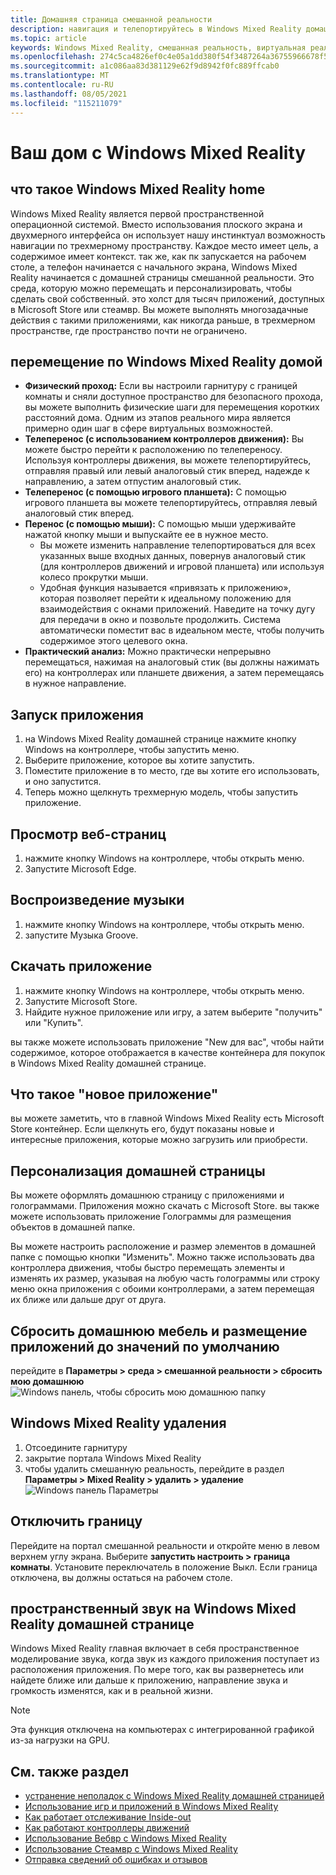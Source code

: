 ```yaml
---
title: Домашняя страница смешанной реальности
description: навигация и телепортируйтесь в Windows Mixed Reality домашняя страница, запуск приложений и игр, персонализация домашней страницы и изменение параметров визуального, звукового и голосового ввода.
ms.topic: article
keywords: Windows Mixed Reality, смешанная реальность, виртуальная реальность, VR, MR, домашняя страница, навигация, обход, приложения, игры
ms.openlocfilehash: 274c5ca4826ef0c4e05a1dd380f54f3487264a36755966678f5c1c0719d81b0b
ms.sourcegitcommit: a1c086aa83d381129e62f9d8942f0fc889ffcab0
ms.translationtype: MT
ms.contentlocale: ru-RU
ms.lasthandoff: 08/05/2021
ms.locfileid: "115211079"
---
```

# <a name="your-windows-mixed-reality-home"></a>Ваш дом с Windows Mixed Reality

## <a name="what-is-the-windows-mixed-reality-home"></a>что такое Windows Mixed Reality home

Windows Mixed Reality является первой пространственной операционной системой. Вместо использования плоского экрана и двухмерного интерфейса он использует нашу инстинктуал возможность навигации по трехмерному пространству. Каждое место имеет цель, а содержимое имеет контекст. так же, как пк запускается на рабочем столе, а телефон начинается с начального экрана, Windows Mixed Reality начинается с домашней страницы смешанной реальности. Это среда, которую можно перемещать и персонализировать, чтобы сделать свой собственный. это холст для тысяч приложений, доступных в Microsoft Store или стеамвр. Вы можете выполнять многозадачные действия с такими приложениями, как никогда раньше, в трехмерном пространстве, где пространство почти не ограничено.

## <a name="move-through-the-windows-mixed-reality-home"></a>перемещение по Windows Mixed Reality домой

* **Физический проход:** Если вы настроили гарнитуру с границей комнаты и сняли доступное пространство для безопасного прохода, вы можете выполнить физические шаги для перемещения коротких расстояний дома. Одним из этапов реального мира является примерно один шаг в сфере виртуальных возможностей.
* **Телеперенос (с использованием контроллеров движения):** Вы можете быстро перейти к расположению по телепереносу. Используя контроллеры движения, вы можете телепортируйтесь, отправляя правый или левый аналоговый стик вперед, надежде к направлению, а затем отпустим аналоговый стик.
* **Телеперенос (с помощью игрового планшета):** С помощью игрового планшета вы можете телепортируйтесь, отправляя левый аналоговый стик вперед.
* **Перенос (с помощью мыши):** С помощью мыши удерживайте нажатой кнопку мыши и выпускайте ее в нужное место.
  * Вы можете изменить направление телепортироваться для всех указанных выше входных данных, повернув аналоговый стик (для контроллеров движений и игровой планшета) или используя колесо прокрутки мыши.
  * Удобная функция называется «привязать к приложению», которая позволяет перейти к идеальному положению для взаимодействия с окнами приложений. Наведите на точку дугу для передачи в окно и позвольте продолжить. Система автоматически поместит вас в идеальном месте, чтобы получить содержимое этого целевого окна.
* **Практический анализ:** Можно практически непрерывно перемещаться, нажимая на аналоговый стик (вы должны нажимать его) на контроллерах или планшете движения, а затем перемещаясь в нужное направление.

## <a name="launch-an-app"></a>Запуск приложения

1. на Windows Mixed Reality домашней странице нажмите кнопку Windows на контроллере, чтобы запустить меню.
2. Выберите приложение, которое вы хотите запустить.
3. Поместите приложение в то место, где вы хотите его использовать, и оно запустится.
4. Теперь можно щелкнуть трехмерную модель, чтобы запустить приложение.

## <a name="browse-the-web"></a>Просмотр веб-страниц

1. нажмите кнопку Windows на контроллере, чтобы открыть меню.
2. Запустите Microsoft Edge.

## <a name="play-music"></a>Воспроизведение музыки

1. нажмите кнопку Windows на контроллере, чтобы открыть меню.
2. запустите Музыка Groove.

## <a name="download-an-app"></a>Скачать приложение

1. нажмите кнопку Windows на контроллере, чтобы открыть меню.
2. Запустите Microsoft Store.
3. Найдите нужное приложение или игру, а затем выберите "получить" или "Купить".

вы также можете использовать приложение "New для вас", чтобы найти содержимое, которое отображается в качестве контейнера для покупок в Windows Mixed Reality домашней странице.

## <a name="what-is-the-new-for-you-app"></a>Что такое "новое приложение"

вы можете заметить, что в главной Windows Mixed Reality есть Microsoft Store контейнер. Если щелкнуть его, будут показаны новые и интересные приложения, которые можно загрузить или приобрести.

## <a name="personalize-my-home"></a>Персонализация домашней страницы

Вы можете оформлять домашнюю страницу с приложениями и голограммами. Приложения можно скачать с Microsoft Store. вы также можете использовать приложение Голограммы для размещения объектов в домашней папке.

Вы можете настроить расположение и размер элементов в домашней папке с помощью кнопки "Изменить". Можно также использовать два контроллера движения, чтобы быстро перемещать элементы и изменять их размер, указывая на любую часть голограммы или строку меню окна приложения с обоими контроллерами, а затем перемещая их ближе или дальше друг от друга.

## <a name="reset-my-homes-furniture-and-app-placement-back-to-default"></a>Сбросить домашнюю мебель и размещение приложений до значений по умолчанию

перейдите в **Параметры > среда > смешанной реальности > сбросить мою домашнюю** ![ Windows панель, чтобы сбросить мою домашнюю папку](images/1050px-environmentreset.png)

## <a name="uninstall-windows-mixed-reality"></a>Windows Mixed Reality удаления

1. Отсоедините гарнитуру
2. закрытие портала Windows Mixed Reality
3. чтобы удалить смешанную реальность, перейдите в раздел **Параметры > Mixed Reality > удалить > удаление** ![ Windows панель Параметры](images/1050px-uninstall2.png)

## <a name="turn-off-the-boundary"></a>Отключить границу

Перейдите на портал смешанной реальности и откройте меню в левом верхнем углу экрана. Выберите **запустить настроить > граница комнаты**. Установите переключатель в положение Выкл. Если граница отключена, вы должны остаться на рабочем столе.

## <a name="spatial-sound-in-the-windows-mixed-reality-home"></a>пространственный звук на Windows Mixed Reality домашней странице

Windows Mixed Reality главная включает в себя пространственное моделирование звука, когда звук из каждого приложения поступает из расположения приложения. По мере того, как вы развернетесь или найдете ближе или дальше к приложению, направление звука и громкость изменятся, как и в реальной жизни. 

> [!NOTE]
> Эта функция отключена на компьютерах с интегрированной графикой из-за нагрузки на GPU.

## <a name="see-also"></a>См. также раздел

* [устранение неполадок с Windows Mixed Reality домашней страницей](wmr-setup-faq.yml#my-motion-controllers-aren-t-working)
* [Использование игр и приложений в Windows Mixed Reality](using-games-and-apps-in-windows-mixed-reality.md)
* [Как работает отслеживание Inside-out](tracking-system.md)
* [Как работают контроллеры движений](controllers-in-wmr.md)
* [Использование Вебвр с Windows Mixed Reality](webvr.md)
* [Использование Стеамвр с Windows Mixed Reality](using-steamvr-with-windows-mixed-reality.md)
* [Отправка сведений об ошибках и отзывов](filing-feedback.md)

